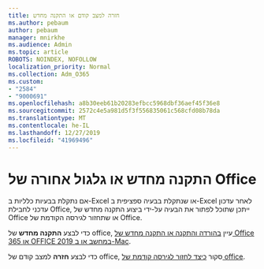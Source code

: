 ```yaml
---
title: חזרה למצב קודם או התקנה מחדש
ms.author: pebaum
author: pebaum
manager: mnirkhe
ms.audience: Admin
ms.topic: article
ROBOTS: NOINDEX, NOFOLLOW
localization_priority: Normal
ms.collection: Adm_O365
ms.custom:
- "2584"
- "9000691"
ms.openlocfilehash: a8b30eeb61b20283efbcc5968dbf36aef45f36e8
ms.sourcegitcommit: 2572c4e5a981d5f3f556835061c568cfd08b78da
ms.translationtype: MT
ms.contentlocale: he-IL
ms.lasthandoff: 12/27/2019
ms.locfileid: "41969496"
---
```

# <a name="reinstall-or-roll-back-office"></a>התקנה מחדש או גלגול אחורה של Office

אם נתקלת בבעיות כלליות ב-Excel או שנתקלת בבעיה ספציפית ב-Excel לאחר עדכון עדכני לחבילת Office, ייתכן שתוכל לפתור את הבעיה על-ידי ביצוע התקנה מחדש של Office או שתחזור לגירסה הקודמת של Office.

כדי לבצע **התקנה מחדש** של office, עיין [בהורדה והתקנה או התקנה מחדש של Office 365 או OFFICE 2019 במחשב או ב-Mac](https://support.office.com/article/download-and-install-or-reinstall-office-365-or-office-2019-on-a-pc-or-mac-4414eaaf-0478-48be-9c42-23adc4716658).

כדי לבצע **חזרה** למצב קודם של office, סקור [כיצד לחזור לגירסה קודמת של office](https://support.microsoft.com/help/2770432/how-to-revert-to-an-earlier-version-of-office-2013-or-office-2016-clic). 